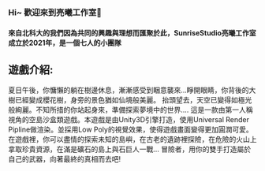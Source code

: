 ### Hi~ 歡迎來到亮曦工作室👋
<h4>來自北科大的我們因為共同的興趣與理想而匯聚於此，SunriseStudio亮曦工作室成立於2021年，是一個七人的小團隊</h4>
<h2>遊戲介紹:</h2>
<h7>夏日午後，你慵懶的躺在樹邊休息，漸漸感受到睏意襲來...睜開眼睛，你背後的大樹已經變成櫻花樹，身旁的景色猶如仙境般美麗。 抬頭望去，天空已變得如極光般絢麗。不知所措的你站起身來，準備探索夢境中的世界.... 這是一款由第一人稱視角的空島沙盒類遊戲。本遊戲是由Unity3D引擎打造，使用Universal Render Pipline做渲染。並採用Low Poly的視覺效果，使得遊戲畫面變得更加圓潤可愛。 在遊戲裡，你可以盡情的探索未知的島嶼，在古老的遺跡裡探險，在危險的火山上拿取珍貴資源，在滿是礦石的島上與石巨人一戰... 冒險者，用你的雙手打造屬於自己的武器，向著最終的真相而去吧!</h7>
<!--
**SunriseGamedev/SunriseGamedev** is a ✨ _special_ ✨ repository because its `README.md` (this file) appears on your GitHub profile.

Here are some ideas to get you started:

- 🔭 I’m currently working on ...
- 🌱 I’m currently learning ...
- 👯 I’m looking to collaborate on ...
- 🤔 I’m looking for help with ...
- 💬 Ask me about ...
- 📫 How to reach me: ...
- 😄 Pronouns: ...
- ⚡ Fun fact: ...
-->
